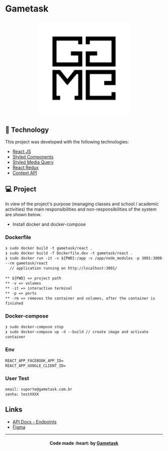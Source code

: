 # Gametask

<h3 align="center">
  <img alt="Team" title="#team" width="300px" src=".gitlab/assets/gametask.png"><br>
</h3>

## :rocket: Technology

This project was developed with the following technologies:

- [React JS](https://reactjs.org)
- [Styled Components](https://styled-components.com/)
- [Styled Media Query](https://github.com/morajabi/styled-media-query)
- [React Redux](https://react-redux.js.org/)
- [Context API](https://pt-br.reactjs.org/docs/context.html)

## 💻 Project

In view of the project's purpose (managing classes and school / academic activities) the main responsibilities and non-responsibilities of the system are shown below.

* Install docker and docker-compose

### Dockerfile

```console
❯ sudo docker build -t gametask/react .
❯ sudo docker build -f Dockerfile.dev -t gametask/react .
❯ sudo docker run -it -v ${PWD}:/app -v /app/node_modules -p 3001:3000 --rm gametask/react
  // application running on http://localhost:3001/

** ${PWD} => project path
** -v => volumes
** -it => interactive terminal
** -p => ports
** -rm => removes the container and volumes, after the container is finished
```

### Docker-compose

```console
❯ sudo docker-compose stop
❯ sudo docker-compose up -d --build // create image and activate container
```

### Env

```
REACT_APP_FACEBOOK_APP_ID=
REACT_APP_GOOGLE_CLIENT_ID=
```

### User Test

    email: suporte@gametask.com.br
    senha: testXXXX

## Links

- [API Docs - Endpoints](#)
- [Figma](#)

---

<h4 align="center">
  Code made :heart: by <a href="https://gametask.com.br" target="_blank">Gametask</a>
</h4>
